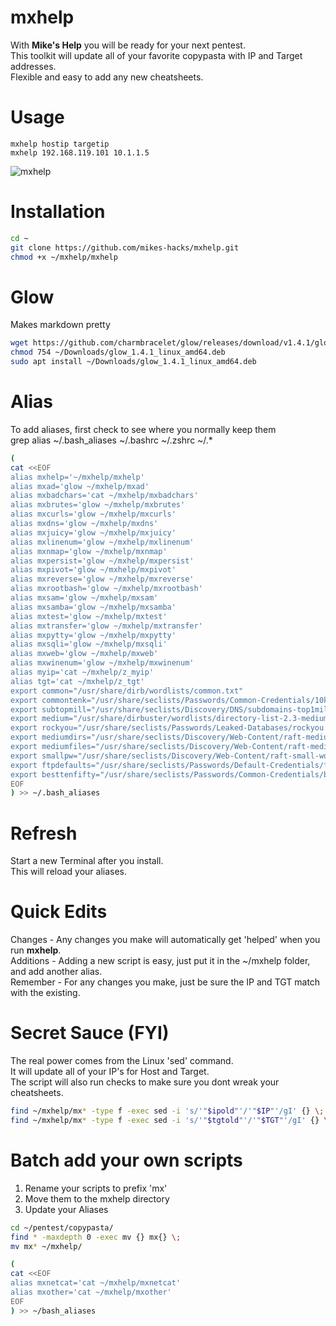 # mxhelp
With **Mike's Help** you will be ready for your next pentest.  
This toolkit will update all of your favorite copypasta with IP and Target addresses.  
Flexible and easy to add any new cheatsheets.  

# Usage
```
mxhelp hostip targetip
mxhelp 192.168.119.101 10.1.1.5
```

![mxhelp](https://user-images.githubusercontent.com/59158016/176043471-d9c07ce2-19cf-4948-97b5-87a3df1cfde8.gif)

# Installation
```bash
cd ~
git clone https://github.com/mikes-hacks/mxhelp.git
chmod +x ~/mxhelp/mxhelp
```

# Glow
Makes markdown pretty
```bash
wget https://github.com/charmbracelet/glow/releases/download/v1.4.1/glow_1.4.1_linux_amd64.deb -P ~/Downloads
chmod 754 ~/Downloads/glow_1.4.1_linux_amd64.deb
sudo apt install ~/Downloads/glow_1.4.1_linux_amd64.deb
```

# Alias
To add aliases, first check to see where you normally keep them  
grep alias ~/.bash_aliases ~/.bashrc ~/.zshrc ~/.*

```bash
(
cat <<EOF
alias mxhelp='~/mxhelp/mxhelp'
alias mxad='glow ~/mxhelp/mxad'
alias mxbadchars='cat ~/mxhelp/mxbadchars'
alias mxbrutes='glow ~/mxhelp/mxbrutes'
alias mxcurls='glow ~/mxhelp/mxcurls'
alias mxdns='glow ~/mxhelp/mxdns'
alias mxjuicy='glow ~/mxhelp/mxjuicy'
alias mxlinenum='glow ~/mxhelp/mxlinenum'
alias mxnmap='glow ~/mxhelp/mxnmap'
alias mxpersist='glow ~/mxhelp/mxpersist'
alias mxpivot='glow ~/mxhelp/mxpivot'
alias mxreverse='glow ~/mxhelp/mxreverse'
alias mxrootbash='glow ~/mxhelp/mxrootbash'
alias mxsam='glow ~/mxhelp/mxsam'
alias mxsamba='glow ~/mxhelp/mxsamba'
alias mxtest='glow ~/mxhelp/mxtest'
alias mxtransfer='glow ~/mxhelp/mxtransfer'
alias mxpytty='glow ~/mxhelp/mxpytty'
alias mxsqli='glow ~/mxhelp/mxsqli'
alias mxweb='glow ~/mxhelp/mxweb'
alias mxwinenum='glow ~/mxhelp/mxwinenum'
alias myip='cat ~/mxhelp/z_myip'
alias tgt='cat ~/mxhelp/z_tgt'
export common="/usr/share/dirb/wordlists/common.txt"
export commontenk="/usr/share/seclists/Passwords/Common-Credentials/10k-most-common.txt"
export subtopmill="/usr/share/seclists/Discovery/DNS/subdomains-top1million-5000.txt"
export medium="/usr/share/dirbuster/wordlists/directory-list-2.3-medium.txt"
export rockyou="/usr/share/seclists/Passwords/Leaked-Databases/rockyou.txt"
export mediumdirs="/usr/share/seclists/Discovery/Web-Content/raft-medium-directories.txt"
export mediumfiles="/usr/share/seclists/Discovery/Web-Content/raft-medium-files.txt"
export smallpw="/usr/share/seclists/Discovery/Web-Content/raft-small-words.txt"
export ftpdefaults="/usr/share/seclists/Passwords/Default-Credentials/ftp-betterdefaultpasslist.txt"
export besttenfifty="/usr/share/seclists/Passwords/Common-Credentials/best1050.txt"
EOF
) >> ~/.bash_aliases
```
# Refresh
Start a new Terminal after you install.  
This will reload your aliases.  


# Quick Edits
Changes - Any changes you make will automatically get 'helped' when you run **mxhelp**.  
Additions - Adding a new script is easy, just put it in the ~/mxhelp folder, and add another alias.  
Remember - For any changes you make, just be sure the IP and TGT match with the existing.  

# Secret Sauce (FYI)
The real power comes from the Linux 'sed' command.  
It will update all of your IP's for Host and Target.  
The script will also run checks to make sure you dont wreak your cheatsheets.  
```bash
find ~/mxhelp/mx* -type f -exec sed -i 's/'"$ipold"'/'"$IP"'/gI' {} \;
find ~/mxhelp/mx* -type f -exec sed -i 's/'"$tgtold"'/'"$TGT"'/gI' {} \;
```

# Batch add your own scripts
1. Rename your scripts to prefix 'mx'
1. Move them to the mxhelp directory
1. Update your Aliases

```bash
cd ~/pentest/copypasta/
find * -maxdepth 0 -exec mv {} mx{} \;
mv mx* ~/mxhelp/

(
cat <<EOF
alias mxnetcat='cat ~/mxhelp/mxnetcat'
alias mxother='cat ~/mxhelp/mxother'
EOF
) >> ~/bash_aliases
```
